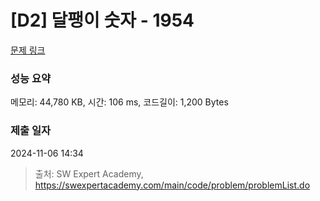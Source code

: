 # [D2] 달팽이 숫자 - 1954 

[문제 링크](https://swexpertacademy.com/main/code/problem/problemDetail.do?contestProbId=AV5PobmqAPoDFAUq) 

### 성능 요약

메모리: 44,780 KB, 시간: 106 ms, 코드길이: 1,200 Bytes

### 제출 일자

2024-11-06 14:34



> 출처: SW Expert Academy, https://swexpertacademy.com/main/code/problem/problemList.do